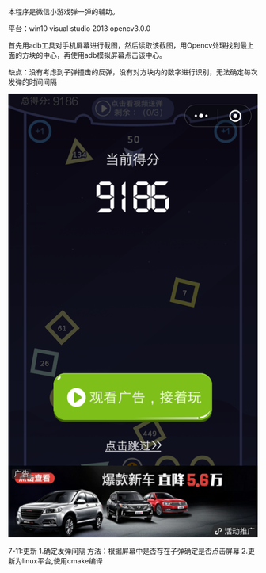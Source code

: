 本程序是微信小游戏弹一弹的辅助。

平台：win10       visual studio 2013     opencv3.0.0

首先用adb工具对手机屏幕进行截图，然后读取该截图，用Opencv处理找到最上面的方块的中心，再使用adb模拟屏幕点击该中心。

缺点：没有考虑到子弹撞击的反弹，没有对方块内的数字进行识别，无法确定每次发弹的时间间隔

![image](https://github.com/wqi2017/-/blob/master/%E5%BC%B9%E4%B8%80%E5%BC%B9_%E7%8E%8B%E7%90%A6/%E5%BC%B9%E4%B8%80%E5%BC%B9_%E7%8E%8B%E7%90%A6/%E7%AC%AC%E4%B8%80%E6%AC%A1%E6%88%90%E7%BB%A9.png)

7-11:更新
    1.确定发弹间隔
    方法：根据屏幕中是否存在子弹确定是否点击屏幕
    2.更新为linux平台,使用cmake编译
